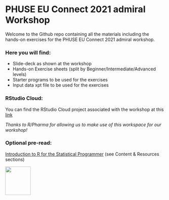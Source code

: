 # PHUSE EU Connect 2021 admiral Workshop
Welcome to the Github repo containing all the materials including the hands-on exercises for the PHUSE EU Connect 2021 admiral workshop.

### Here you will find:
- Slide-deck as shown at the workshop
- Hands-on Exercise sheets (split by Beginner/Intermediate/Advanced levels)
- Starter programs to be used for the exercises
- Input data xpt file to be used for the exercises

### RStudio Cloud:
You can find the RStudio Cloud project associated with the workshop at this [link](https://rstudio.cloud/project/3100580)

_Thanks to R/Pharma for allowing us to make use of this workspace for our workshop!_

### Optional pre-read: 
[Introduction to R for the Statistical Programmer](https://atorus-research.github.io/phuse_intro_to_r_2021_website/) (see Content & Resources sections)

<img width="80" height="90" src="https://user-images.githubusercontent.com/82581364/133069864-04bb3c21-2fcb-40f3-83ff-c15f9365afe6.png">

